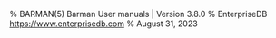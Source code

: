 % BARMAN(5) Barman User manuals | Version 3.8.0
% EnterpriseDB <https://www.enterprisedb.com>
% August 31, 2023

